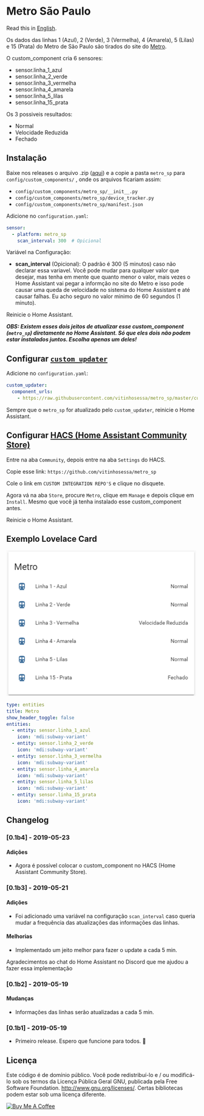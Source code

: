 # Metro São Paulo

Read this in [English](README-en.md).

Os dados das linhas 1 (Azul), 2 (Verde), 3 (Vermelha), 4 (Amarela), 5 (Lilas) e 15 (Prata) do Metro de São Paulo são tirados do site do [Metro](http://www.metro.sp.gov.br/).

O custom_component cria 6 sensores: 
* sensor.linha_1_azul
* sensor.linha_2_verde
* sensor.linha_3_vermelha
* sensor.linha_4_amarela
* sensor.linha_5_lilas
* sensor.linha_15_prata

Os 3 possiveis resultados:
* Normal
* Velocidade Reduzida
* Fechado

## Instalação
Baixe nos releases o arquivo .zip ([aqui](https://github.com/vitinhosessa/metro_sp/releases)) e a copie a pasta ``metro_sp`` para ``config/custom_components/`` , onde os arquivos ficariam assim:
* ``config/custom_components/metro_sp/__init__.py``
* ``config/custom_components/metro_sp/device_tracker.py``
* ``config/custom_components/metro_sp/manifest.json``

Adicione no ``configuration.yaml``:
````yaml
sensor:
  - platform: metro_sp
    scan_interval: 300  # Opicional
````

Variável na Configuração:
* **scan_interval** (Opicional): O padrão é 300 (5 minutos) caso não declarar essa variavel. Você pode mudar para qualquer valor que desejar, mas tenha em mente que quanto menor o valor, mais vezes o Home Assistant vai pegar a informção no site do Metro e isso pode causar uma queda de velocidade no sistema do Home Assistant e até causar falhas. Eu acho seguro no valor minimo de 60 segundos (1 minuto).

Reinicie o Home Assistant.


***OBS: Existem esses dois jeitos de atualizar esse custom_component (``metro_sp``) diretamente no Home Assistant. Só que eles dois não podem estar instalados juntos. Escolha apenas um deles!***

## Configurar [``custom_updater``](https://github.com/custom-components/custom_updater)
Adicione no ``configuration.yaml``:
````yaml
custom_updater:
  component_urls:
    - https://raw.githubusercontent.com/vitinhosessa/metro_sp/master/custom_components.json
````
Sempre que o ``metro_sp`` for atualizado pelo ``custom_updater``, reinicie o Home Assistant.

## Configurar [HACS (Home Assistant Community Store)](https://github.com/custom-components/hacs)
Entre na aba ``Community``, depois entre na aba ``Settings`` do HACS.

Copie esse link: ``https://github.com/vitinhosessa/metro_sp``

Cole o link em ``CUSTOM INTEGRATION REPO'S`` e clique no disquete.

Agora vá na aba ``Store``, procure ``Metro``, clique em ``Manage`` e depois clique em ``Install``. Mesmo que você já tenha instalado esse custom_component antes.

Reinicie o Home Assistant.

## Exemplo Lovelace Card

<img src="/images/lovelace-card-metro.png" alt="lovelace-card-metro" width="500px" align="center">

````yaml
type: entities
title: Metro
show_header_toggle: false
entities:
  - entity: sensor.linha_1_azul
    icon: 'mdi:subway-variant'
  - entity: sensor.linha_2_verde
    icon: 'mdi:subway-variant'
  - entity: sensor.linha_3_vermelha
    icon: 'mdi:subway-variant'
  - entity: sensor.linha_4_amarela
    icon: 'mdi:subway-variant'
  - entity: sensor.linha_5_lilas
    icon: 'mdi:subway-variant'
  - entity: sensor.linha_15_prata
    icon: 'mdi:subway-variant'
````

## Changelog

### [0.1b4] - 2019-05-23
#### Adições
- Agora é possível colocar o custom_component no HACS (Home Assistant Community Store).

### [0.1b3] - 2019-05-21
#### Adições
- Foi adicionado uma variável na configuração ``scan_interval`` caso queria mudar a frequência das atualizações das informações das linhas.
#### Melhorias
- Implementado um jeito melhor para fazer o update a cada 5 min.

Agradecimentos ao chat do Home Assistant no Discord que me ajudou a fazer essa implementação

### [0.1b2] - 2019-05-19
#### Mudanças
- Informações das linhas serão atualizadas a cada 5 min.

### [0.1b1] - 2019-05-19
- Primeiro release. Espero que funcione para todos. 🎉

## Licença
Este código é de domínio público. Você pode redistribuí-lo e / ou modificá-lo sob os termos da Licença Pública Geral GNU, publicada pela Free Software Foundation. http://www.gnu.org/licenses/. Certas bibliotecas podem estar sob uma licença diferente.

<a href="https://www.buymeacoffee.com/xJ7To0LNr" target="_blank"><img src="https://www.buymeacoffee.com/assets/img/custom_images/black_img.png" alt="Buy Me A Coffee" style="height: auto !important;width: auto !important;" ></a>
